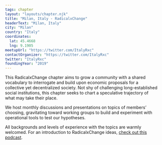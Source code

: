 ```yaml
---
tags: chapter
layout: "layouts/chapter.njk"
title: "Milan, Italy - RadicalxChange"
headerText: "Milan, Italy"
city: "Milan"
country: "Italy"
coordinates:
  lat: 45.4668
  lng: 9.1905
meetupUrl: "https://twitter.com/ItalyRxc"
contactOrganizer: "https://twitter.com/ItalyRxc"
twitter: "ItalyRxc"
foundingYear: "2019"
---
```

This RadicalxChange chapter aims to grow a community with a shared vocabulary to interrogate and build upon economic proposals for a collective yet decentralized society. Not shy of challenging long-established social institutions, this chapter seeks to chart a speculative trajectory of what may take their place.

We host monthly discussions and presentations on topics of members’ choosing, gravitating toward working groups to build and experiment with operational tools to test our hypotheses.

All backgrounds and levels of experience with the topics are warmly welcomed. For an introduction to RadicalxChange ideas, [check out this podcast](https://80000hours.org/podcast/episodes/glen-weyl-radically-reforming-capitalism-and-democracy/).